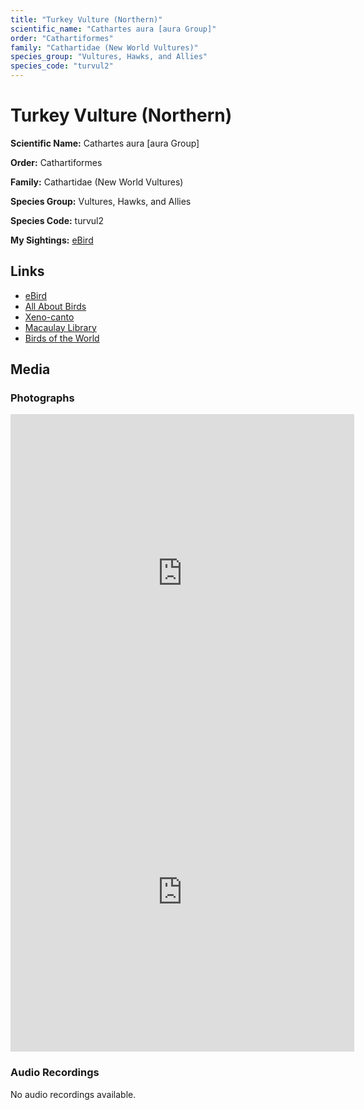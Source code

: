 ```yaml
---
title: "Turkey Vulture (Northern)"
scientific_name: "Cathartes aura [aura Group]"
order: "Cathartiformes"
family: "Cathartidae (New World Vultures)"
species_group: "Vultures, Hawks, and Allies"
species_code: "turvul2"
---
```


# Turkey Vulture (Northern)

**Scientific Name:** Cathartes aura [aura Group]

**Order:** Cathartiformes

**Family:** Cathartidae (New World Vultures)

**Species Group:** Vultures, Hawks, and Allies

**Species Code:** turvul2

**My Sightings:** [eBird](https://ebird.org/lifelist?r=world&time=life&spp=turvul2)

## Links
* [eBird](https://ebird.org/species/turvul2) 
* [All About Birds](https://www.allaboutbirds.org/guide/turvul2) 
* [Xeno-canto](https://www.xeno-canto.org/species/cathartes-aura-[aura-group]) 
* [Macaulay Library](https://search.macaulaylibrary.org/catalog?taxonCode=turvul2&sort=rating_rank_desc)
* [Birds of the World](https://birdsoftheworld.org/bow/species/turvul2)

## Media
### Photographs
<iframe src="https://macaulaylibrary.org/asset/626996407/embed" width="550" height="510" frameborder="0" allowfullscreen></iframe>
<iframe src="https://macaulaylibrary.org/asset/626996413/embed" width="550" height="510" frameborder="0" allowfullscreen></iframe>

### Audio Recordings
No audio recordings available.
